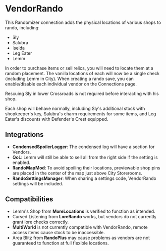 # VendorRando

This Randomizer connection adds the physical locations of various shops to rando, including:
- Sly
- Salubra
- Iselda
- Leg Eater
- Lemm

In order to purchase items or sell relics, you will need to locate them at a random placement.
The vanilla locations of each will now be a single check (including Lemm in City).
When creating a rando save, you can enable/disable each individual vendor on the Connections page.


Rescuing Sly in lower Crossroads is not required before interacting with his shop.

Each shop will behave normally, including Sly's additional stock with shopkeeper's key, Salubra's charm requirements for some items, and Leg Eater's discounts with Defender's Crest equipped.


## Integrations
- **CondensedSpoilerLogger**: The condensed log will have a section for Vendors.
- **QoL**: Lemm will still be able to sell all from the right side if the setting is enabled.
- **RandoMapMod**: To avoid spoiling their locations, previewable shop pins are placed in the center of the map just above City Storerooms.
- **RandoSettingsManager**: When sharing a settings code, VendorRando settings will be included.

## Compatibilities
- Lemm's Shop from **MoreLocations** is verified to function as intended.
- Cursed Listening from **LoreRando** works, but vendors do not currently grant lore checks correctly.
- **MultiWorld** is not currently compatible with VendorRando, remote access items cause stock to be inaccessible.
- Area Blitz from **RandoPlus** may cause problems as vendors are not guaranteed to function at full flexible locations.
